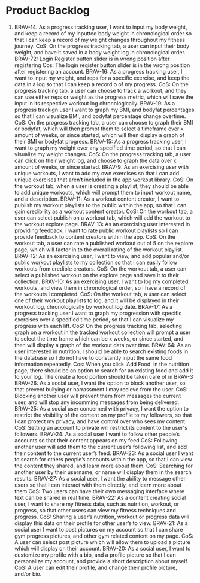 # Product Backlog

1. BRAV-14: As a progress tracking user, I want to input my body weight, and keep a record of my inputted body weight in chronological order so that I can keep a record of my weight changes throughout my fitness journey.
    CoS: On the progress tracking tab, a user can input their body weight, and have it saved in a body weight log in chronological order.
BRAV-72: Login Register button slider is in wrong position after registering
    Cos: The login register button slider is in the wrong position after registering an account.
BRAV-16: As a progress tracking user, I want to input my weight, and reps for a specific exercise, and keep the data in a log so that I can keep a record o     of my progress.
    CoS: On the progress tracking tab, a user can choose to track a workout, and they can use either reps or weight as the progress metric, which will save     the input in its respective workout log chronologically.
BRAV-19: As a progress trackign user I want to graph my BMI, and bodyfat percentages so that I can visualize BMI, and bodyfat percentage change overtime.
    CoS: On the progress tracking tab, a user can choose to graph their BMI or bodyfat, which will then prompt them to select a timeframe over x amount of      weeks, or since started, which will then display a graph of their BMI or bodyfat progress.
BRAV-15: As a progress tracking user, I want to graph my weight over any specified time period, so that I can visualize my weight changes.
    CoS: On the progress tracking tab, a user can click on their weight log, and choose to graph the data over x amount of weeks, or since started.
BRAV-9: As an exercising user with unique workouts, I want to add my own exercises so that I can add unique exercises that aren’t included in the app workout library.
    CoS: On the workout tab, when a user is creating a playlist, they should be able to add unique workouts, which will prompt them to input workout name,      and a description.
BRAV-11: As a workout content creator, I want to publish my workout playlists to the public within the app, so that I can gain credibility as a workout content creator.
    CoS: On the workout tab, a user can select publish on a workout tab, which will add the workout to the workout explore page.
BRAV-13: As an exercising user interested in providing feedback, I want to rate public workout playlists so I can provide feedback to content creators within the app.
    CoS: On the workout tab, a user can rate a published workout out of 5 on the explore page, which will factor in to the overall rating of the workout        playlist.
BRAV-12: As an exercising user, I want to view, and add popular and/or public workout playlists to my collection so that I can easily follow workouts from credible creators.
    CoS: On the workout tab, a user can select a published workout on the explore page and save it to their collection.
BRAV-10: As an exercising user, I want to log my completed workouts, and view them in chronological order, so I have a record of the workouts I completed.
    CoS: On the workout tab, a user can select one of their workout playlists to log, and it will be displayed in their workout log, chronologically by         workout log date.
BRAV-17: As a progress tracking user I want to graph my progression with specific exercises over a specified time period, so that I can visualize my progress with each lift.
    CoS: On the progress tracking tab, selecting graph on a workout in the tracked workout collection will prompt a user to select the time frame which can     be x weeks, or since started, and then will display a graph of the workout data over time.
BRAV-64: As an user interested in nutrition, I should be able to search existing foods in the database so I do not have to constantly input the same food information repeatedly.
    Cos: When you click 'Add Food' in the nutrition page, there should be an option to search for an existing food and add it to your log. The create a         food portion should be taken care of in BRAV-3
BRAV-26: As a social user, I want the option to block another user, so that prevent bullying or harrassment I may recieve from the user.
    CoS: Blocking another user will prevent them from messages the current user, and will stop any incomming messages from being delivered.
BRAV-25: As a social user concerned with privacy, I want the option to restrict the visibility of the content on my profile to my followers, so that I can protect my privacy, and have control over who sees my content.
    CoS: Setting an account to private will restrict its content to the user's followers.
BRAV-24: As a social user I want to follow other people’s accounts so that their content appears on my feed
    CoS: Following another user will add them to the current user’s following list, and add their content to the current user’s feed.
BRAV-23: As a social user I want to search for others people’s accounts within the app, so that I can view the content they shared, and learn more about them.
    CoS: Searching for another user by their username, or name will display them in the search results.
BRAV-27: As a social user, I want the ability to message other users so that I can interact with them directly, and learn more about them
    CoS: Two users can have their own messaging interface where text can be shared in real time.
BRAV-22: As a content creating social user, I want to share my fitness data, such as nutrition, workout, or progress, so that other users can view my fitness techniques and progress.
    CoS: Sharing a user’s nutrition, workout or progress data will display this data on their profile for other user’s to view.
BRAV-21: As a social user I want to post pictures on my account so that I can share gym progress pictures, and other gym related content on my page.
    CoS: A user can select post picture which will allow them to upload a picture which will display on their account.
BRAV-20: As a social user, I want to customize my profile with a bio, and a profile picture so that I can personalize my account, and provide a short description about myself.
    CoS: A user can edit their profile, and change their profile picture, and/or bio.
